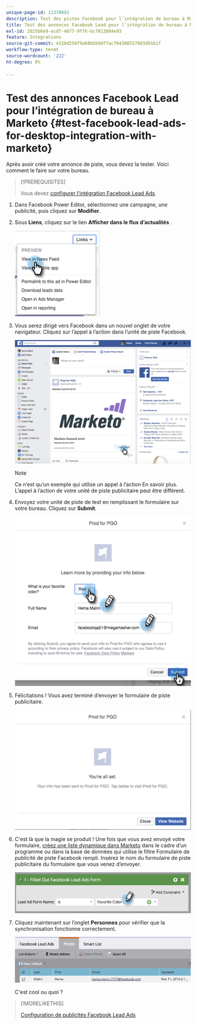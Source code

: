 ```yaml
---
unique-page-id: 11370892
description: Test des pistes Facebook pour l’intégration de bureau à Marketo - Documents Marketo - Documentation du produit
title: Test des annonces Facebook Lead pour l’intégration de bureau à Marketo
exl-id: 2025b6e9-ecd7-4677-9f76-bc7813884e93
feature: Integrations
source-git-commit: 431bd258f9a68bbb9df7acf043085578d3d91b1f
workflow-type: tm+mt
source-wordcount: '222'
ht-degree: 0%

---
```


# Test des annonces Facebook Lead pour l’intégration de bureau à Marketo {#test-facebook-lead-ads-for-desktop-integration-with-marketo}

Après avoir créé votre annonce de piste, vous devez la tester. Voici comment le faire sur votre bureau.

>[!PREREQUISITES]
>
>Vous devez [configurer l’intégration Facebook Lead Ads](/help/marketo/product-docs/demand-generation/facebook/set-up-facebook-lead-ads.md).

1. Dans Facebook Power Editor, sélectionnez une campagne, une publicité, puis cliquez sur **Modifier**.

1. Sous **Liens**, cliquez sur le lien **Afficher dans le flux d’actualités** .

   ![](assets/image2016-5-13-14-3a35-3a36.png)

1. Vous serez dirigé vers Facebook dans un nouvel onglet de votre navigateur. Cliquez sur l’appel à l’action dans l’unité de piste Facebook.

   ![](assets/image2016-5-13-14-3a42-3a45.png)

   >[!NOTE]
   >
   >Ce n’est qu’un exemple qui utilise un appel à l’action En savoir plus. L’appel à l’action de votre unité de piste publicitaire peut être différent.

1. Envoyez votre unité de piste de test en remplissant le formulaire sur votre bureau. Cliquez sur **Submit**.

   ![](assets/image2016-5-13-14-3a47-3a43.png)

1. Félicitations ! Vous avez terminé d’envoyer le formulaire de piste publicitaire.

   ![](assets/image2016-5-13-14-3a52-3a57.png)

1. C&#39;est là que la magie se produit ! Une fois que vous avez envoyé votre formulaire, [créez une liste dynamique dans Marketo](/help/marketo/product-docs/core-marketo-concepts/smart-lists-and-static-lists/creating-a-smart-list/create-a-smart-list.md) dans le cadre d’un programme ou dans la base de données qui utilise le filtre Formulaire de publicité de piste Facebook rempli. Insérez le nom du formulaire de piste publicitaire du formulaire que vous venez d’envoyer.

   ![](assets/image2016-3-11-8-3a59-3a34-1.png)

1. Cliquez maintenant sur l’onglet **Personnes** pour vérifier que la synchronisation fonctionne correctement.

   ![](assets/people.png)

   C&#39;est cool ou quoi ?

>[!MORELIKETHIS]
>
>[Configuration de publicités Facebook Lead Ads](/help/marketo/product-docs/demand-generation/facebook/set-up-facebook-lead-ads.md)
